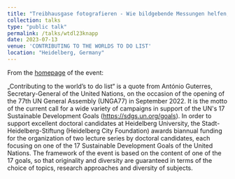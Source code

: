 ```yaml
---
title: "Treibhausgase fotografieren - Wie bildgebende Messungen helfen, die menschengemachten Emissionen zu verstehen"
collection: talks
type: "public talk"
permalink: /talks/wtdl23knapp
date: 2023-07-13
venue: 'CONTRIBUTING TO THE WORLDS TO DO LIST'
location: "Heidelberg, Germany"
---
```


From the [homepage](https://www.graduateacademy.uni-heidelberg.de/karriere/Contributing_en.html) of the event:

„Contributing to the world’s to do list“ is a quote from António Guterres, Secretary-General of the United Nations, on the occasion of the opening of the 77th UN General Assembly (UNGA77) in September 2022. It is the motto of the current call for a wide variety of campaigns in support of the UN's 17 Sustainable Development Goals (https://sdgs.un.org/goals). In order to support excellent doctoral candidates at Heidelberg University, the Stadt-Heidelberg-Stiftung (Heidelberg City Foundation) awards biannual funding for the organization of two lecture series by doctoral candidates, each focusing on one of the 17 Sustainable Development Goals of the United Nations. The framework of the event is based on the content of one of the 17 goals, so that originality and diversity are guaranteed in terms of the choice of topics, research approaches and diversity of subjects.

